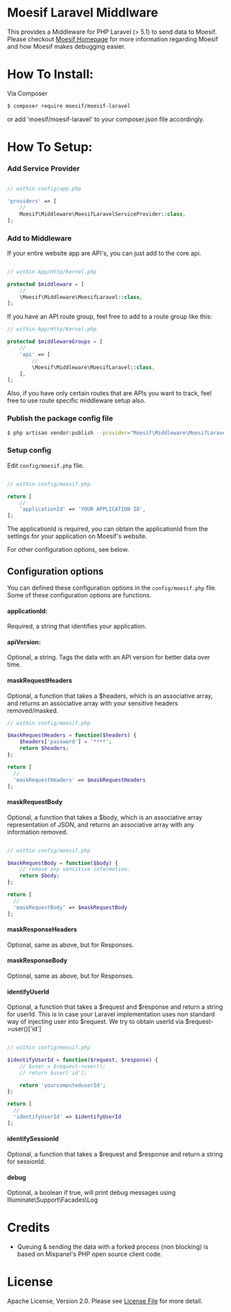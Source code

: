 Moesif Laravel Middlware
=================

This provides a Middleware for PHP Laravel (> 5.1) to send data to Moesif.
Please checkout [Moesif Homepage](https://www.moesif.com) for more information regarding Moesif and
how Moesif makes debugging easier. 

How To Install:
=================

Via Composer

```bash
$ composer require moesif/moesif-laravel
```
or add 'moesif/moesif-laravel' to your composer.json file accordingly.

How To Setup:
=============

### Add Service Provider

```php

// within config/app.php

'providers' => [
    //
    Moesif\Middleware\MoesifLaravelServiceProvider::class,
];
```

### Add to Middleware

If your entire website app are API's, you can just add to the core api.

```php

// within App/Http/Kernel.php

protected $middleware = [
    //
    \Moesif\Middleware\MoesifLaravel::class,
];

```

If you have an API route group, feel free to add to a route group like this:

```php
// within App/Http/Kernel.php

protected $middlewareGroups = [
    //
    'api' => [
        //
        \Moesif\Middleware\MoesifLaravel::class,
    ],
];
```

Also, if you have only certain routes that are APIs you want to track, feel free
to use route specific middleware setup also.


### Publish the package config file

```bash
$ php artisan vendor:publish --provider="Moesif\Middleware\MoesifLaravelServiceProvider"
```

### Setup config

Edit `config/moesif.php` file.

```php

// within config/moesif.php

return [
    //
    'applicationId' => 'YOUR APPLICATION ID',
];
```

The applicationId is required, you can obtain the applicationId from the settings for your application on Moesif's website.

For other configuration options, see below.

## Configuration options

You can defined these configuration options in the `config/moesif.php` file. Some of these configuration options are functions.

#### applicationId:

Required, a string that identifies your application.

#### apiVersion:

Optional, a string. Tags the data with an API version for better data over time.

#### maskRequestHeaders

Optional, a function that takes a $headers, which is an associative array, and
returns an associative array with your sensitive headers removed/masked.

```php
// within config/moesif.php

$maskRequestHeaders = function($headers) {
    $headers['password'] = '****';
    return $headers;
};

return [
  //
  'maskRequestHeaders' => $maskRequestHeaders
];
```

#### maskRequestBody

Optional, a function that takes a $body, which is an associative array representation of JSON, and
returns an associative array with any information removed.

```php

// within config/moesif.php

$maskRequestBody = function($body) {
    // remove any sensitive information.
    return $body;
};

return [
  //
  'maskRequestBody' => $maskRequestBody
];
```

#### maskResponseHeaders

Optional, same as above, but for Responses.

#### maskResponseBody

Optional, same as above, but for Responses.

#### identifyUserId

Optional, a function that takes a $request and $response and return a string for userId. This is in case your Laravel implementation uses non standard way of injecting user into $request. We try to obtain userId via $request->user()['id']

```php

// within config/moesif.php

$identifyUserId = function($request, $response) {
    // $user = $request->user();
    // return $user['id'];

    return 'yourcomputeduserId';
};
```

```php
return [
  //
  'identifyUserId' => $identifyUserId
];
```

#### identifySessionId

Optional, a function that takes a $request and $response and return a string for sessionId.

#### debug

Optional, a boolean if true, will print debug messages using Illuminate\Support\Facades\Log


Credits
========

- Queuing & sending the data with a forked process (non blocking) is based on Mixpanel's PHP open source client code.

License
========

Apache License, Version 2.0. Please see [License File](license.md) for more detail.
